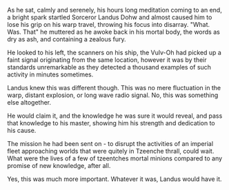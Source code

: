 As he sat, calmly and serenely, his hours long meditation coming to an end, a bright spark startled Sorceror Landus Dohw and almost caused him to lose his grip on his warp travel, throwing his focus into disarray. "What. Was. That" he muttered as he awoke back in his mortal body, the words as dry as ash, and containing a zealous fury.

He looked to his left, the scanners on his ship, the Vulv-Oh had picked up a faint signal originating from the same location, however it was by their standards unremarkable as they detected a thousand examples of such activity in minutes sometimes.

Landus knew this was different though. This was no mere fluctuation in the warp, distant explosion, or long wave radio signal. No, this was something else altogether. 

He would claim it, and the knowledge he was sure it would reveal, and pass that knowledge to his master, showing him his strength and dedication to his cause.

The mission he had been sent on - to disrupt the activities of an imperial fleet approaching worlds that were quitely in Tzeenche thrall, could wait. What were the lives of a few of tzeentches mortal minions compared to any promise of new knowledge, after all.

Yes, this was much more important. Whatever it was, Landus would have it.
